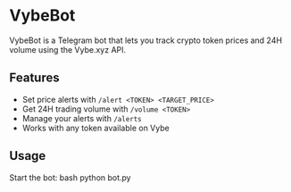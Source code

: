# VybeBot

VybeBot is a Telegram bot that lets you track crypto token prices and 24H volume using the Vybe.xyz API.

## Features

- Set price alerts with `/alert <TOKEN> <TARGET_PRICE>`
- Get 24H trading volume with `/volume <TOKEN>`
- Manage your alerts with `/alerts`
- Works with any token available on Vybe

## Usage

Start the bot:
bash
python bot.py
